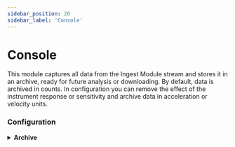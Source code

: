 ```yaml
---
sidebar_position: 20
sidebar_label: 'Console'
---
```


# Console
This module captures all data from the Ingest Module stream and stores it in an archive, ready for future analysis or downloading.
By default, data is archived in counts. In configuration you can remove the effect of the instrument response or sensitivity and archive data in acceleration or velocity units.

### Configuration

<details><summary><b>Archive</b></summary><p>

- `Verbose` [boolean]: If true, `Logs` are printed out

</p></details>